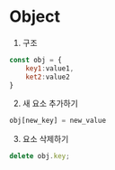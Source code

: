 # Object

1. 구조

```javascript
const obj = {
    key1:value1,
    ket2:value2
}
```

2. 새 요소 추가하기

```javascript
obj[new_key] = new_value
```

3. 요소 삭제하기

```javascript
delete obj.key;
```

